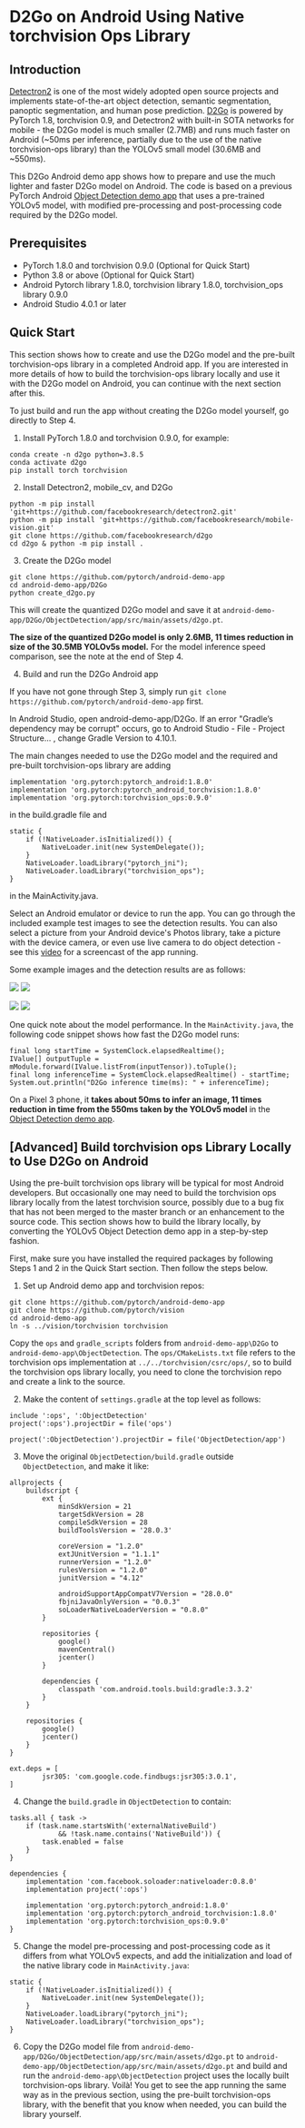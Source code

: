 # D2Go on Android Using Native torchvision Ops Library

## Introduction

[Detectron2](https://github.com/facebookresearch/detectron2) is one of the most widely adopted open source projects and implements state-of-the-art object detection, semantic segmentation, panoptic segmentation, and human pose prediction. [D2Go](https://github.com/facebookresearch/d2go) is powered by PyTorch 1.8, torchvision 0.9, and Detectron2 with built-in SOTA networks for mobile - the D2Go model is much smaller (2.7MB) and runs much faster on Android (~50ms per inference, partially due to the use of the native torchvision-ops library) than the YOLOv5 small model (30.6MB and ~550ms). 

This D2Go Android demo app shows how to prepare and use the much lighter and faster D2Go model on Android. The code is based on a previous PyTorch Android [Object Detection demo app](https://github.com/pytorch/android-demo-app/tree/master/ObjectDetection) that uses a pre-trained YOLOv5 model, with modified pre-processing and post-processing code required by the D2Go model.

## Prerequisites

* PyTorch 1.8.0 and torchvision 0.9.0 (Optional for Quick Start)
* Python 3.8 or above (Optional for Quick Start)
* Android Pytorch library 1.8.0, torchvision library 1.8.0, torchvision_ops library 0.9.0
* Android Studio 4.0.1 or later

## Quick Start

This section shows how to create and use the D2Go model and the pre-built torchvision-ops library in a completed Android app. If you are interested in more details of how to build the torchvision-ops library locally and use it with the D2Go model on Android, you can continue with the next section after this.

To just build and run the app without creating the D2Go model yourself, go directly to Step 4.

1. Install PyTorch 1.8.0 and torchvision 0.9.0, for example:

```
conda create -n d2go python=3.8.5
conda activate d2go
pip install torch torchvision
```

2. Install Detectron2, mobile_cv, and D2Go

```
python -m pip install 'git+https://github.com/facebookresearch/detectron2.git'
python -m pip install 'git+https://github.com/facebookresearch/mobile-vision.git'
git clone https://github.com/facebookresearch/d2go
cd d2go & python -m pip install .

```

3. Create the D2Go model

```
git clone https://github.com/pytorch/android-demo-app
cd android-demo-app/D2Go
python create_d2go.py
```
This will create the quantized D2Go model and save it at `android-demo-app/D2Go/ObjectDetection/app/src/main/assets/d2go.pt`.  

**The size of the quantized D2Go model is only 2.6MB, 11 times reduction in size of the 30.5MB YOLOv5s model.** For the model inference speed comparison, see the note at the end of Step 4.

4. Build and run the D2Go Android app

If you have not gone through Step 3, simply run `git clone https://github.com/pytorch/android-demo-app` first.

In Android Studio, open android-demo-app/D2Go. If an error "Gradle’s dependency may be corrupt" occurs, go to Android Studio - File - Project Structure... , change Gradle Version to 4.10.1.

The main changes needed to use the D2Go model and the required and pre-built torchvision-ops library are adding
```
implementation 'org.pytorch:pytorch_android:1.8.0'
implementation 'org.pytorch:pytorch_android_torchvision:1.8.0'
implementation 'org.pytorch:torchvision_ops:0.9.0'
```
in the build.gradle file and
```
static {
    if (!NativeLoader.isInitialized()) {
        NativeLoader.init(new SystemDelegate());
    }
    NativeLoader.loadLibrary("pytorch_jni");
    NativeLoader.loadLibrary("torchvision_ops");
}
```
in the MainActivity.java.

Select an Android emulator or device to run the app. You can go through the included example test images to see the detection results. You can also select a picture from your Android device's Photos library, take a picture with the device camera, or even use live camera to do object detection - see this [video](https://drive.google.com/file/d/17TNzYiIkQGBLZrapqmxADvlUIdgM313k/view?usp=sharing) for a screencast of the app running.

Some example images and the detection results are as follows:

![](screenshot1.png)
![](screenshot2.png)

![](screenshot3.png)
![](screenshot4.png)

One quick note about the model performance. In the `MainActivity.java`, the following code snippet shows how fast the D2Go model runs:

```
final long startTime = SystemClock.elapsedRealtime();
IValue[] outputTuple = mModule.forward(IValue.listFrom(inputTensor)).toTuple();
final long inferenceTime = SystemClock.elapsedRealtime() - startTime;
System.out.println("D2Go inference time(ms): " + inferenceTime);
```

On a Pixel 3 phone, it **takes about 50ms to infer an image, 11 times reduction in time from the 550ms taken by the YOLOv5 model** in the [Object Detection demo app](https://github.com/pytorch/android-demo-app/tree/master/ObjectDetection).

## [Advanced] Build torchvision ops Library Locally to Use D2Go on Android

Using the pre-built torchvision ops library will be typical for most Android developers. But occasionally one may need to build the torchvision ops library locally from the latest torchvision source, possibly due to a bug fix that has not been merged to the master branch or an enhancement to the source code. This section shows how to build the library locally, by converting the YOLOv5 Object Detection demo app in a step-by-step fashion.

First, make sure you have installed the required packages by following Steps 1 and 2 in the Quick Start section. Then follow the steps below.

1. Set up Android demo app and torchvision repos:

```
git clone https://github.com/pytorch/android-demo-app
git clone https://github.com/pytorch/vision
cd android-demo-app
ln -s ../vision/torchvision torchvision
```

Copy the `ops` and `gradle_scripts` folders from `android-demo-app\D2Go` to `android-demo-app\ObjectDetection`. The `ops/CMakeLists.txt` file refers to the torchvision ops implementation at `../../torchvision/csrc/ops/`, so to build the torchvision ops library locally, you need to clone the torchvision repo and create a link to the source.

2. Make the content of `settings.gradle` at the top level as follows:
```
include ':ops', ':ObjectDetection'
project(':ops').projectDir = file('ops')

project(':ObjectDetection').projectDir = file('ObjectDetection/app')
```

3. Move the original `ObjectDetection/build.gradle` outside `ObjectDetection`, and make it like:
```
allprojects {
    buildscript {
        ext {
            minSdkVersion = 21
            targetSdkVersion = 28
            compileSdkVersion = 28
            buildToolsVersion = '28.0.3'

            coreVersion = "1.2.0"
            extJUnitVersion = "1.1.1"
            runnerVersion = "1.2.0"
            rulesVersion = "1.2.0"
            junitVersion = "4.12"

            androidSupportAppCompatV7Version = "28.0.0"
            fbjniJavaOnlyVersion = "0.0.3"
            soLoaderNativeLoaderVersion = "0.8.0"
        }

        repositories {
            google()
            mavenCentral()
            jcenter()
        }

        dependencies {
            classpath 'com.android.tools.build:gradle:3.3.2'
        }
    }

    repositories {
        google()
        jcenter()
    }
}

ext.deps = [
        jsr305: 'com.google.code.findbugs:jsr305:3.0.1',
]
```

4. Change the `build.gradle` in `ObjectDetection` to contain:
```
tasks.all { task ->
    if (task.name.startsWith('externalNativeBuild')
            && !task.name.contains('NativeBuild')) {
        task.enabled = false
    }
}

dependencies {
    implementation 'com.facebook.soloader:nativeloader:0.8.0'
    implementation project(':ops')

    implementation 'org.pytorch:pytorch_android:1.8.0'
    implementation 'org.pytorch:pytorch_android_torchvision:1.8.0'
    implementation 'org.pytorch:torchvision_ops:0.9.0'
}
```

5. Change the model pre-processing and post-processing code as it differs from what YOLOv5 expects, and add the initialization and load of the native library code in `MainActivity.java`:
```
static {
    if (!NativeLoader.isInitialized()) {
        NativeLoader.init(new SystemDelegate());
    }
    NativeLoader.loadLibrary("pytorch_jni");
    NativeLoader.loadLibrary("torchvision_ops");
}
```

6. Copy the D2Go model file from `android-demo-app/D2Go/ObjectDetection/app/src/main/assets/d2go.pt` to `android-demo-app/ObjectDetection/app/src/main/assets/d2go.pt` and build and run the `android-demo-app\ObjectDetection` project uses the locally built torchvision-ops library. Voilà! You get to see the app running the same way as in the previous section, using the pre-built torchvision-ops library, with the benefit that you know when needed, you can build the library yourself.
